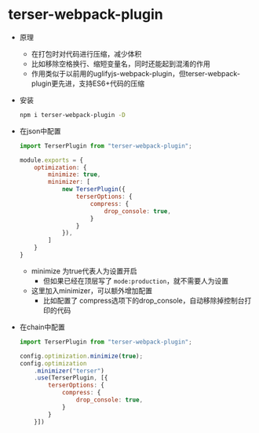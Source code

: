 # terser-webpack-plugin

- 原理
    - 在打包时对代码进行压缩，减少体积
    - 比如移除空格换行、缩短变量名，同时还能起到混淆的作用
    - 作用类似于以前用的uglifyjs-webpack-plugin，但terser-webpack-plugin更先进，支持ES6+代码的压缩

- 安装
    ```bash
    npm i terser-webpack-plugin -D
    ```

- 在json中配置
    ```js
    import TerserPlugin from "terser-webpack-plugin";

    module.exports = {
        optimization: {
            minimize: true,
            minimizer: [
                new TerserPlugin({
                    terserOptions: {
                        compress: {
                            drop_console: true,
                        }
                    }
                }),
            ]
        }
    }
    ```
    - minimize 为true代表人为设置开启
        - 但如果已经在顶层写了 `mode:production`，就不需要人为设置
    - 这里加入minimizer，可以额外增加配置
        - 比如配置了 compress选项下的drop_console，自动移除掉控制台打印的代码

- 在chain中配置
    
    ```js
    import TerserPlugin from "terser-webpack-plugin";

    config.optimization.minimize(true);
    config.optimization
        .minimizer("terser")
        .use(TerserPlugin, [{
            terserOptions: {
                compress: {
                    drop_console: true,
                }
            }
        }])
    ```